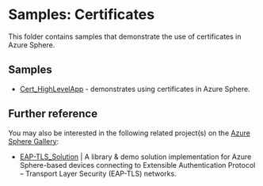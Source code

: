 # Samples: Certificates

This folder contains samples that demonstrate the use of certificates in Azure Sphere.

## Samples

 * [Cert_HighLevelApp](Cert_HighLevelApp/) - demonstrates using certificates in Azure Sphere.

## Further reference
You may also be interested in the following related project(s) on the [Azure Sphere Gallery](https://github.com/Azure/azure-sphere-gallery):

- [EAP-TLS_Solution](https://github.com/Azure/azure-sphere-gallery/blob/main/EAP-TLS_Solution) | A library & demo solution implementation for Azure Sphere-based devices connecting to Extensible Authentication Protocol – Transport Layer Security (EAP-TLS) networks.